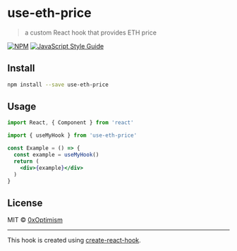 # use-eth-price

> a custom React hook that provides ETH price

[![NPM](https://img.shields.io/npm/v/use-eth-price.svg)](https://www.npmjs.com/package/use-eth-price) [![JavaScript Style Guide](https://img.shields.io/badge/code_style-standard-brightgreen.svg)](https://standardjs.com)

## Install

```bash
npm install --save use-eth-price
```

## Usage

```jsx
import React, { Component } from 'react'

import { useMyHook } from 'use-eth-price'

const Example = () => {
  const example = useMyHook()
  return (
    <div>{example}</div>
  )
}
```

## License

MIT © [0xOptimism](https://github.com/0xOptimism)

---

This hook is created using [create-react-hook](https://github.com/hermanya/create-react-hook).
